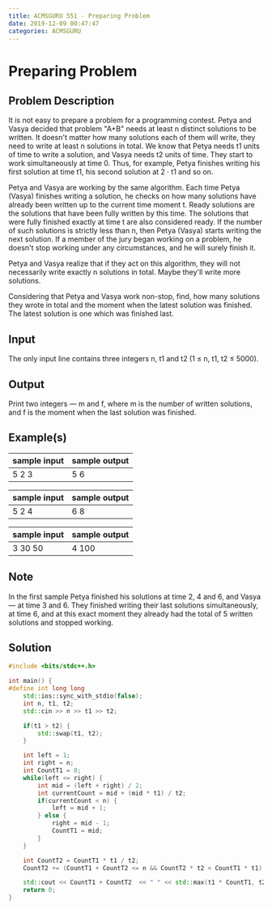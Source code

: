 ```yaml
---
title: ACMSGURU 551 - Preparing Problem
date: 2019-12-09 00:47:47
categories: ACMSGURU
---
```

# Preparing Problem

<!--more-->

## Problem Description


It is not easy to prepare a problem for a programming contest. Petya and Vasya decided that problem "A+B" needs at least n distinct solutions to be written. It doesn't matter how many solutions each of them will write, they need to write at least n solutions in total. We know that Petya needs t1 units of time to write a solution, and Vasya needs t2 units of time. They start to work simultaneously at time 0. Thus, for example, Petya finishes writing his first solution at time t1, his second solution at 2 · t1 and so on.

Petya and Vasya are working by the same algorithm. Each time Petya (Vasya) finishes writing a solution, he checks on how many solutions have already been written up to the current time moment t. Ready solutions are the solutions that have been fully written by this time. The solutions that were fully finished exactly at time t are also considered ready. If the number of such solutions is strictly less than n, then Petya (Vasya) starts writing the next solution. If a member of the jury began working on a problem, he doesn't stop working under any circumstances, and he will surely finish it.

Petya and Vasya realize that if they act on this algorithm, they will not necessarily write exactly n solutions in total. Maybe they'll write more solutions.

Considering that Petya and Vasya work non-stop, find, how many solutions they wrote in total and the moment when the latest solution was finished. The latest solution is one which was finished last.

## Input

The only input line contains three integers n, t1 and t2 (1 ≤ n, t1, t2 ≤ 5000).

## Output

Print two integers — m and f, where m is the number of written solutions, and f is the moment when the last solution was finished.

## Example(s)

|sample input|sample output|
|--|--|
|5 2 3|5 6|

|sample input|sample output|
|-|-|
|5 2 4|6 8|

|sample input|sample output|
|-|-|
|3 30 50|4 100|

## Note
In the first sample Petya finished his solutions at time 2, 4 and 6, and Vasya — at time 3 and 6. They finished writing their last solutions simultaneously, at time 6, and at this exact moment they already had the total of 5 written solutions and stopped working.

## Solution

```cpp
#include <bits/stdc++.h>

int main() {
#define int long long
    std::ios::sync_with_stdio(false);
    int n, t1, t2;
    std::cin >> n >> t1 >> t2;

    if(t1 > t2) {
        std::swap(t1, t2);
    }

    int left = 1;
    int right = n;
    int CountT1 = 0;
    while(left <= right) {
        int mid = (left + right) / 2;
        int currentCount = mid + (mid * t1) / t2;
        if(currentCount < n) {
            left = mid + 1;
        } else {
            right = mid - 1;
            CountT1 = mid;
        }
    }

    int CountT2 = CountT1 * t1 / t2;
    CountT2 += (CountT1 + CountT2 <= n && CountT2 * t2 < CountT1 * t1) ? 1 : 0;

    std::cout << CountT1 + CountT2  << " " << std::max(t1 * CountT1, t2 * CountT2) << std::endl;
    return 0;
}
```